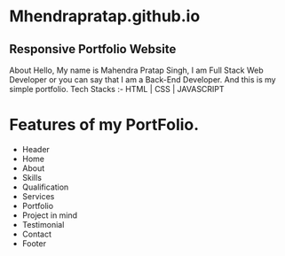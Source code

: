 # Mhendrapratap.github.io
## Responsive Portfolio Website 

About
Hello, My name is Mahendra Pratap Singh, I am Full Stack Web Developer or you can say that I am a Back-End Developer. And  this is my simple portfolio.
Tech Stacks :- HTML | CSS | JAVASCRIPT 

# Features of my PortFolio.

* Header 
* Home
* About
* Skills
* Qualification
* Services
* Portfolio
* Project in mind
* Testimonial
* Contact
* Footer 